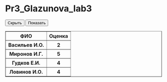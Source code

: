 # Pr3_Glazunova_lab3
<!DOCTYPE html>
<html>

<head>
<script src="http://code.jquery.com/jquery-latest.js">
</script>
  
<script>
$(document).ready(function ()
{
$("#but1").click(function () 
{
$("tr:odd").hide();
});
$("#but2").click(function ()
{
$("tr:odd").show();
});
});
</script>

</head>
  
<body>

<button id="but1">Скрыть</button>
<button id="but2">Показать</button>
<table border="1">
<tr>
<th>ФИО</th>
<th>Оценка</th>
</tr>
<tr>
<th>Васильев И.О.</th>
<th>2</th>
</tr>
<tr>
<th>Миронов И.Г.</th>
<th>5</th>
</tr>
<tr>
<th>Гудков Е.И.</th>
<th>4</th>
</tr>
<tr>
<th>Ловинов И.О.</th>
<th>4</th>
</tr>


</body>
</html>
